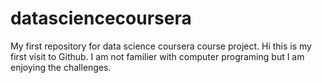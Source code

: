 # datasciencecoursera
My first repository for data science coursera course project. 
Hi this is my first visit to Github. I am not familier with computer programing but I am enjoying the challenges.

